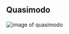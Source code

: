 ## Quasimodo
![image of quasimodo](https://media1.popsugar-assets.com/files/thumbor/8XDHeS9PRv1KcDktDoCARJ1cqs8/fit-in/1024x1024/filters:format_auto-!!-:strip_icc-!!-/2015/11/05/100/n/1922441/7e9fa9a6ae381afa_MSDHUOF_EC026_H/i/Hunchback-Notre-Dame.JPG)
